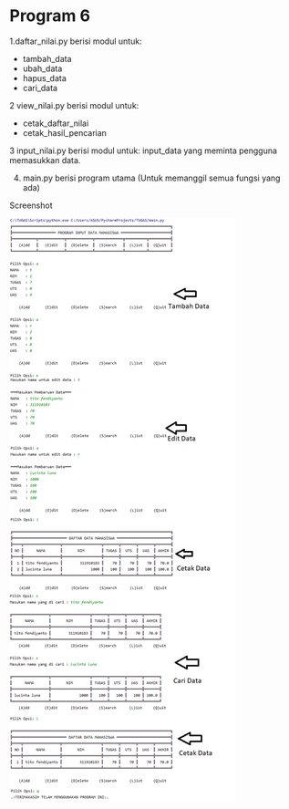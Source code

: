 # Program 6

1.daftar_nilai.py berisi modul untuk:
* tambah_data 
* ubah_data 
* hapus_data
* cari_data

2 view_nilai.py berisi modul untuk:
* cetak_daftar_nilai 
* cetak_hasil_pencarian

3 input_nilai.py berisi modul untuk: input_data
yang meminta pengguna memasukkan data. 

4. main.py berisi program utama (Untuk memanggil semua fungsi yang ada)

Screenshot

![](SS/ss.png)
